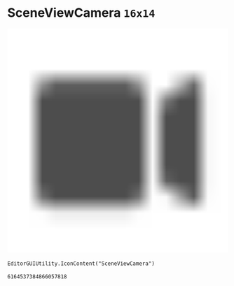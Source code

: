 # SceneViewCamera `16x14`
<img src="/img/SceneViewCamera.png" width=512 height=512>

``` CSharp
EditorGUIUtility.IconContent("SceneViewCamera")
```
```
6164537384866057818
```
